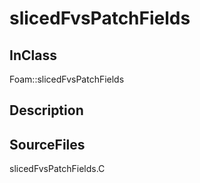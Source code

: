 # slicedFvsPatchFields 
## InClass
Foam::slicedFvsPatchFields

## Description

## SourceFiles
slicedFvsPatchFields.C

